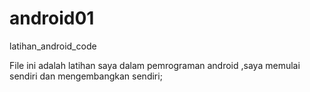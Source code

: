 # android01
latihan_android_code

File ini adalah latihan saya dalam pemrograman android ,saya memulai sendiri dan mengembangkan sendiri; 

